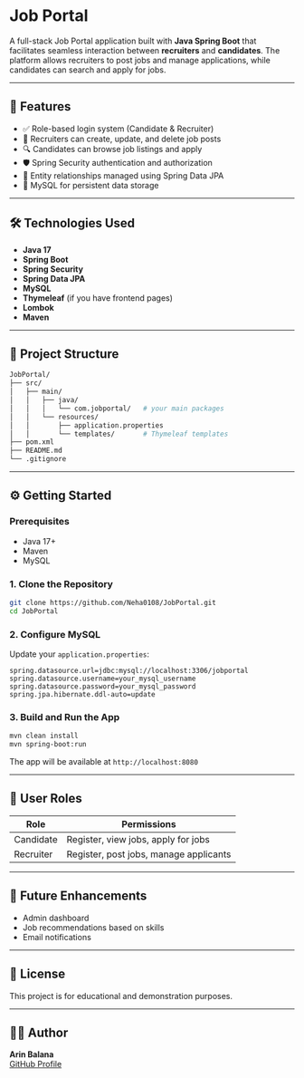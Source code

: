 # Job Portal

A full-stack Job Portal application built with **Java Spring Boot** that facilitates seamless interaction between **recruiters** and **candidates**. The platform allows recruiters to post jobs and manage applications, while candidates can search and apply for jobs.

---

## 🚀 Features

- ✅ Role-based login system (Candidate & Recruiter)
- 📝 Recruiters can create, update, and delete job posts
- 🔍 Candidates can browse job listings and apply
- 🛡️ Spring Security authentication and authorization
- 📂 Entity relationships managed using Spring Data JPA
- 🐘 MySQL for persistent data storage

---

## 🛠️ Technologies Used

- **Java 17**
- **Spring Boot**
- **Spring Security**
- **Spring Data JPA**
- **MySQL**
- **Thymeleaf** (if you have frontend pages)
- **Lombok**
- **Maven**

---

## 📁 Project Structure

```bash
JobPortal/
├── src/
│   ├── main/
│   │   ├── java/
│   │   │   └── com.jobportal/   # your main packages
│   │   └── resources/
│   │       ├── application.properties
│   │       └── templates/       # Thymeleaf templates
├── pom.xml
├── README.md
└── .gitignore
```

---

## ⚙️ Getting Started

### Prerequisites
- Java 17+
- Maven
- MySQL

### 1. Clone the Repository

```bash
git clone https://github.com/Neha0108/JobPortal.git
cd JobPortal
```

### 2. Configure MySQL

Update your `application.properties`:

```properties
spring.datasource.url=jdbc:mysql://localhost:3306/jobportal
spring.datasource.username=your_mysql_username
spring.datasource.password=your_mysql_password
spring.jpa.hibernate.ddl-auto=update
```

### 3. Build and Run the App

```bash
mvn clean install
mvn spring-boot:run
```

The app will be available at `http://localhost:8080`

---

## 👥 User Roles

| Role       | Permissions                            |
|------------|----------------------------------------|
| Candidate  | Register, view jobs, apply for jobs    |
| Recruiter  | Register, post jobs, manage applicants |

---

## 📌 Future Enhancements

- Admin dashboard
- Job recommendations based on skills
- Email notifications

---

## 📝 License

This project is for educational and demonstration purposes.

---

## 🙋‍♀️ Author

**Arin Balana**  
[GitHub Profile](https://github.com/arinbalana)
